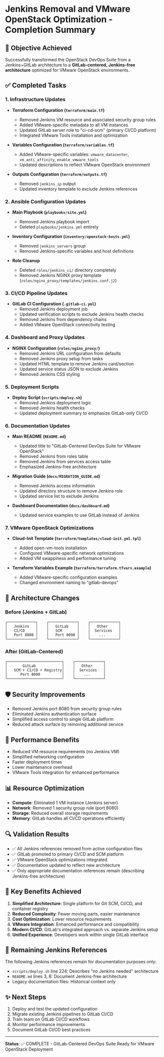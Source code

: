# Jenkins Removal and VMware OpenStack Optimization - Completion Summary

## 🎯 Objective Achieved
Successfully transformed the OpenStack DevOps Suite from a Jenkins+GitLab architecture to a **GitLab-centered, Jenkins-free architecture** optimized for VMware OpenStack environments.

## ✅ Completed Tasks

### 1. Infrastructure Updates
- **Terraform Configuration (`terraform/main.tf`)**
  - Removed Jenkins VM resource and associated security group rules
  - Added VMware-specific metadata to all VM instances
  - Updated GitLab server role to "ci-cd-scm" (primary CI/CD platform)
  - Integrated VMware Tools installation and optimization

- **Variables Configuration (`terraform/variables.tf`)**
  - Added VMware-specific variables: `vmware_datacenter`, `vm_anti_affinity`, `enable_vmware_tools`
  - Updated descriptions to reflect VMware OpenStack environment

- **Outputs Configuration (`terraform/outputs.tf`)**
  - Removed `jenkins_ip` output
  - Updated inventory template to exclude Jenkins references

### 2. Ansible Configuration Updates
- **Main Playbook (`playbooks/site.yml`)**
  - Removed Jenkins playbook import
  - Deleted `playbooks/jenkins.yml` entirely

- **Inventory Configuration (`inventory/openstack-hosts.yml`)**
  - Removed `jenkins_servers` group
  - Removed Jenkins-specific variables and host definitions

- **Role Cleanup**
  - Deleted `roles/jenkins_ci/` directory completely
  - Removed Jenkins NGINX proxy template (`roles/nginx_proxy/templates/jenkins.conf.j2`)

### 3. CI/CD Pipeline Updates
- **GitLab CI Configuration (`.gitlab-ci.yml`)**
  - Removed Jenkins deployment job
  - Updated verification scripts to exclude Jenkins health checks
  - Removed Jenkins from dependency chains
  - Added VMware OpenStack connectivity testing

### 4. Dashboard and Proxy Updates
- **NGINX Configuration (`roles/nginx_proxy/`)**
  - Removed Jenkins URL configuration from defaults
  - Removed Jenkins proxy setup from tasks
  - Updated HTML template to remove Jenkins card/section
  - Updated service status JSON to exclude Jenkins
  - Removed Jenkins CSS styling

### 5. Deployment Scripts
- **Deploy Script (`scripts/deploy.sh`)**
  - Removed Jenkins deployment logic
  - Removed Jenkins health checks
  - Updated deployment summary to emphasize GitLab-only CI/CD

### 6. Documentation Updates
- **Main README (`README.md`)**
  - Updated title to "GitLab-Centered DevOps Suite for VMware OpenStack"
  - Removed Jenkins from roles table
  - Removed Jenkins from services access table
  - Emphasized Jenkins-free architecture

- **Migration Guide (`docs/MIGRATION_GUIDE.md`)**
  - Removed Jenkins access information
  - Updated directory structure to remove Jenkins role
  - Updated service list to exclude Jenkins

- **Dashboard Documentation (`docs/dashboard.md`)**
  - Updated service examples to use GitLab instead of Jenkins

### 7. VMware OpenStack Optimizations
- **Cloud-Init Template (`terraform/templates/cloud-init.yml.tpl`)**
  - Added open-vm-tools installation
  - Configured VMware-specific network optimizations
  - Added VM swappiness and performance tuning

- **Terraform Variables Example (`terraform/terraform.tfvars.example`)**
  - Added VMware-specific configuration examples
  - Changed environment naming to "gitlab-devops"

## 🔧 Architecture Changes

### Before (Jenkins + GitLab)
```
┌─────────────┐    ┌─────────────┐    ┌─────────────┐
│   Jenkins   │    │   GitLab    │    │   Other     │
│   CI/CD     │    │   SCM       │    │  Services   │
│   Port 8080 │    │   Port 8090 │    │    ...      │
└─────────────┘    └─────────────┘    └─────────────┘
```

### After (GitLab-Centered)
```
┌─────────────────────────┐    ┌─────────────┐
│       GitLab            │    │   Other     │
│   SCM + CI/CD + Registry│    │  Services   │
│      Port 8090          │    │    ...      │
└─────────────────────────┘    └─────────────┘
```

## 🛡️ Security Improvements
- Removed Jenkins port 8080 from security group rules
- Eliminated Jenkins authentication surface
- Simplified access control to single GitLab platform
- Reduced attack surface by removing additional service

## 🚀 Performance Benefits
- Reduced VM resource requirements (no Jenkins VM)
- Simplified networking configuration
- Faster deployment times
- Lower maintenance overhead
- VMware Tools integration for enhanced performance

## 📊 Resource Optimization
- **Compute**: Eliminated 1 VM instance (Jenkins server)
- **Network**: Removed 1 security group rule (port 8080)
- **Storage**: Reduced overall storage requirements
- **Memory**: GitLab handles all CI/CD operations efficiently

## 🔍 Validation Results
- ✅ All Jenkins references removed from active configuration files
- ✅ GitLab promoted to primary CI/CD and SCM platform
- ✅ VMware OpenStack optimizations integrated
- ✅ Documentation updated to reflect new architecture
- ✅ Only appropriate documentation references remain (describing Jenkins-free architecture)

## 🎯 Key Benefits Achieved
1. **Simplified Architecture**: Single platform for Git SCM, CI/CD, and container registry
2. **Reduced Complexity**: Fewer moving parts, easier maintenance
3. **Cost Optimization**: Lower resource requirements
4. **VMware Integration**: Enhanced performance and compatibility
5. **Modern CI/CD**: GitLab's integrated approach vs. separate Jenkins setup
6. **Unified Experience**: Developers work within single GitLab interface

## 📝 Remaining Jenkins References
The following Jenkins references remain for documentation purposes only:
- `scripts/deploy.sh` line 224: Describes "no Jenkins needed" architecture
- `README.md` lines 3, 8: Document Jenkins-free architecture
- Legacy documentation files: Historical context only

## ✨ Next Steps
1. Deploy and test the updated configuration
2. Migrate existing Jenkins pipelines to GitLab CI/CD
3. Train team on GitLab CI/CD workflows
4. Monitor performance improvements
5. Document GitLab CI/CD best practices

---
**Status**: ✅ COMPLETE - GitLab-Centered DevOps Suite Ready for VMware OpenStack Deployment
